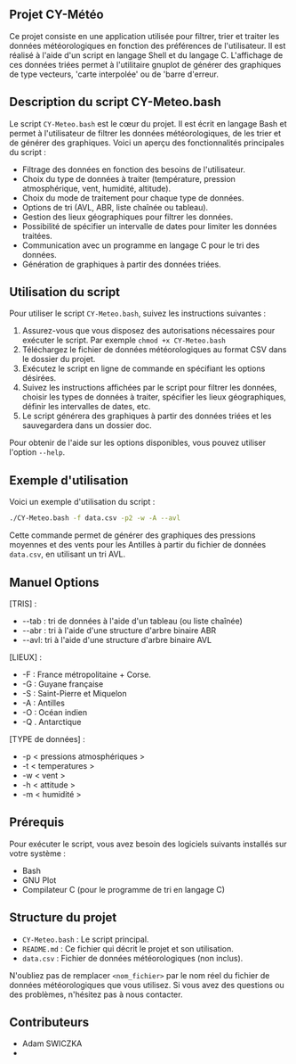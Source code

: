 ## Projet CY-Météo

Ce projet consiste en une application utilisée pour filtrer, trier et traiter les données météorologiques en fonction des préférences de l'utilisateur.
Il est réalisé à l'aide d'un script en langage Shell et du langage C.
L'affichage de ces données triées permet à l'utilitaire gnuplot de générer des graphiques de type vecteurs, 'carte interpolée' ou de 'barre d'erreur.

## Description du script CY-Meteo.bash

Le script `CY-Meteo.bash` est le cœur du projet. Il est écrit en langage Bash et permet à l'utilisateur de filtrer les données météorologiques, de les trier et de générer des graphiques. Voici un aperçu des fonctionnalités principales du script :

- Filtrage des données en fonction des besoins de l'utilisateur.
- Choix du type de données à traiter (température, pression atmosphérique, vent, humidité, altitude).
- Choix du mode de traitement pour chaque type de données.
- Options de tri (AVL, ABR, liste chaînée ou tableau).
- Gestion des lieux géographiques pour filtrer les données.
- Possibilité de spécifier un intervalle de dates pour limiter les données traitées.
- Communication avec un programme en langage C pour le tri des données.
- Génération de graphiques à partir des données triées.

## Utilisation du script

Pour utiliser le script `CY-Meteo.bash`, suivez les instructions suivantes :

1. Assurez-vous que vous disposez des autorisations nécessaires pour exécuter le script. Par exemple `chmod +x CY-Meteo.bash`
2. Téléchargez le fichier de données météorologiques au format CSV dans le dossier du projet.
3. Exécutez le script en ligne de commande en spécifiant les options désirées.
4. Suivez les instructions affichées par le script pour filtrer les données, choisir les types de données à traiter, spécifier les lieux géographiques, définir les intervalles de dates, etc.
5. Le script générera des graphiques à partir des données triées et les sauvegardera dans un dossier doc.

Pour obtenir de l'aide sur les options disponibles, vous pouvez utiliser l'option `--help`.

## Exemple d'utilisation

Voici un exemple d'utilisation du script :
```bash
./CY-Meteo.bash -f data.csv -p2 -w -A --avl
```
Cette commande permet de générer des graphiques des pressions moyennes et des vents pour les Antilles à partir du fichier de données `data.csv`, en utilisant un tri AVL.

## Manuel Options

[TRIS] : 

- --tab : tri de données à l'aide d'un tableau (ou liste chaînée) 
- --abr : tri à l'aide d'une structure d'arbre binaire ABR 
- --avl:  tri à l'aide d'une structure d'arbre binaire AVL

[LIEUX] : 

- -F : France métropolitaine + Corse.
- -G : Guyane française
- -S : Saint-Pierre et Miquelon
- -A : Antilles
- -O : Océan indien
- -Q . Antarctique

[TYPE de données] :

- -p < pressions atmosphériques >
- -t < temperatures >
- -w < vent > 
- -h < attitude >
- -m < humidité >

## Prérequis

Pour exécuter le script, vous avez besoin des logiciels suivants installés sur votre système :

- Bash
- GNU Plot
- Compilateur C (pour le programme de tri en langage C)

## Structure du projet

- `CY-Meteo.bash` : Le script principal.
- `README.md` : Ce fichier qui décrit le projet et son utilisation.
- `data.csv` : Fichier de données météorologiques (non inclus).

N'oubliez pas de remplacer `<nom_fichier>` par le nom réel du fichier de données météorologiques que vous utilisez. Si vous avez des questions ou des problèmes, n'hésitez pas à nous contacter.

## Contributeurs

- Adam SWICZKA
- 
